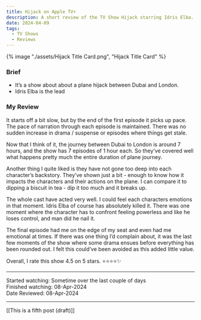 ```yaml
---
title: Hijack on Apple TV+
description: A short review of the TV Show Hijack starring Idris Elba.
date: 2024-04-09
tags:
  - TV Shows
  - Reviews
---
```

{% image "./assets/Hijack Title Card.png", "Hijack Title Card" %}

### Brief
- It’s a show about about a plane hijack between Dubai and London.
- Idris Elba is the lead

### My Review
It starts off a bit slow, but by the end of the first episode it picks up pace. The pace of narration through each episode is maintained. There was no sudden increase in drama / suspense or episodes where things get stale. 

Now that I think of it, the journey between Dubai to London is around 7 hours, and the show has 7 episodes of 1 hour each. So they’ve covered well what happens pretty much the entire duration of plane journey. 

Another thing I quite liked is they have not gone too deep into each character’s backstory. They’ve shown just a bit - enough to know how it impacts the characters and their actions on the plane. I can compare it to dipping a biscuit in tea - dip it too much and it breaks up. 

The whole cast have acted very well. I could feel each characters emotions in that moment. Idris Elba of course has absolutely killed it. There was one moment where the character has to confront feeling powerless and like he loses control, and man did he nail it. 

The final episode had me on the edge of my seat and even had me emotional at times. If there was one thing I’d complain about, it was the last few moments of the show where some drama ensues before everything has been rounded out. I felt this could’ve been avoided as this added little value. 

Overall, I rate this show 4.5 on 5 stars. 
⭐️⭐️⭐️⭐️✨
___

Started watching: Sometime over the last couple of days\
Finished watching: 08-Apr-2024\
Date Reviewed: 08-Apr-2024
___
[[This is a fifth post (draft)]]